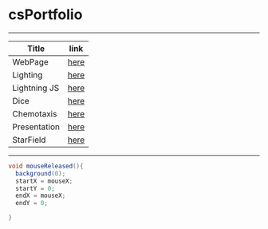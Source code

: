 # csPortfolio
---
Title | link
------------ | -------------
WebPage | [here](https://lilgae.github.io/TestWeb/highlight.html)
Lighting | [here](https://lilgae.github.io/lightning2/)
Lightning JS | [here]()
Dice | [here](https://lilgae.github.io/dice3/)
Chemotaxis | [here](https://lilgae.github.io/chemotaxis4/)
Presentation | [here](https://docs.google.com/presentation/d/17_0oXYXVy0iQVyKe2z0SUOL0PAO1ArPBuLYvPWIvUAw/edit#slide=id.g446c206545_0_25)
StarField | [here]()
---

```Java
void mouseReleased(){
  background(0);
  startX = mouseX;
  startY = 0;
  endX = mouseX;
  endY = 0;

}
```
